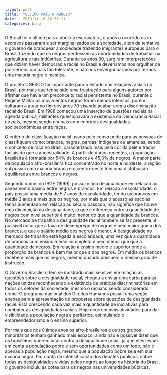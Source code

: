 ```yaml
---
layout: post
title:  "ULTIMO PAÍS A ABOLIR"
date:   2018-11-16 16:51:11
categories: blog
---
```


O Brasil foi o último país a abolir a escravatura, e após o ocorrido os ex-escravos passaram a ser marginalizados pela sociedade, além da tentativa o governo de branquear a sociedade trazendo imigrantes europeus para o Brasil, fazendo que os negros perdessem as oportunidades de trabalhar na agricultura e nas indústrias. Durante os anos 30, surgiram interpretações que diziam haver democracia racial no Brasil e deveríamos nos orgulhar de por sermos um país tão tolerante, e não nos envergonharmos por termos uma maioria negra e mestiça.

O projeto UNESCO foi importante para o estudo das relações raciais no Brasil, por mais que tenha sido uma frustração para alguns autores por afirmar que havia um preconceito racial persistente no Brasil, durante o Regime Militar os movimentos negros foram menos intensos, porém voltaram a atuar no fim dos anos 70 visando acabar com a discriminação racial do Brasil. Em 1988 começou uma inserção de questões raciais na agenda pública, militantes questionavam a existência da Democracia Racial no país, mesmo sendo um país com enormes desigualdades socioeconômicas entre raças.

O critério de classificação racial usado pelo censo pede para as pessoas de classifiquem como: brancas, negras, pardas, indígenas ou amarelas, sendo o conceito de raça no Brasil caracterizado mais pela cor da pele e traços faciais do que a ancestralidade. A partir de dados recentes, a população brasileira é formada por 54% de brancos e 45,3% de negros. A maior parte da população afro-brasileira fica concentrado no norte e nordeste, a região sul possui uma maioria branca e o centro-oeste tem uma distribuição equilibrada entre brancos e negros.

Segundo dados do IBGE (1999), possui nítida desigualdade em relação ao saneamento básico entre negros e brancos. Em relação a escolaridade, o país possui uma média de 5,7 anos de escolaridade, tendo os brancos em média 2 anos a mais que os negros, por mais que o acesso as escolas tenha aumentado em relação ao século passado, não significa que houve uma diminuição da desigualdade, já que a diferença entre a quantidade de negros com nível superior é muito menor do que a quantidade de brancos.
No mercado de trabalho a desigualdade racial também se faz presente, é possível notar que a taxa de desemprego de negros é bem maior que a dos brancos, e que o salário médio dos negros é menor. A desigualdade no mercado de trabalho está ligada a escolaridade, uma vez que a quantidade de brancos com ensino médio incompleto é bem menor que que a quantidade de negros. Em relação a ensino médio e superior onde a proporção de brancos é bem maior que a dos negros. Em média os brancos recebem mais que os negros, mesmo quando possuem o mesmo grau de instrução.

O Governo Brasileiro tem se mostrado mais sensível em relação as questões sobre a desigualdade racial, chegou a enviar uma carta para as nações unidas reconhecendo a existência de práticas discriminatórias em todos os setores da sociedade, mesmo o racismo sendo considerado crime. O programa nacional dos Direitos Humanos possui uma seção apenas para a apresentação de propostas sobre questões de desigualdade racial. Está crescendo cada vez mais a quantidade de iniciativas para combater as desigualdades raciais. Hoje ocorrem mais atividades para dar visibilidade a população negra e periférica, estimulando o empreendedorismo e o ensino superior.

Por mais que nos últimos anos os afro-brasileiros e outros grupos minoritários tenham ganhado mais espaço, ainda não é possível dizer que os brasileiros querem lutar contra a desigualdade racial, já que eles levam em conta a população pobre e sem oportunidades como um todo, não é apenas a população negra, mesmo que a população pobre seja em sua maioria negra. Por conta da intensificação dos debates públicos, sobre todas as desigualdades vividas pelos negros ao longo da história do Brasil, o governo incluiu as cotas para os negros nas universidades públicas.